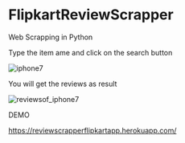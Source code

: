 # FlipkartReviewScrapper
Web Scrapping in Python 

Type the item ame and click on the search button

![iphone7](https://user-images.githubusercontent.com/51814996/128703425-ce45e9c0-8e5e-41e1-abee-00ed7071bc81.PNG)

You will get the reviews as result

![reviewsof_iphone7](https://user-images.githubusercontent.com/51814996/128703733-a7f0c84b-5597-4d20-bbc1-d47a5b175eaa.PNG)


DEMO

https://reviewscrapperflipkartapp.herokuapp.com/


